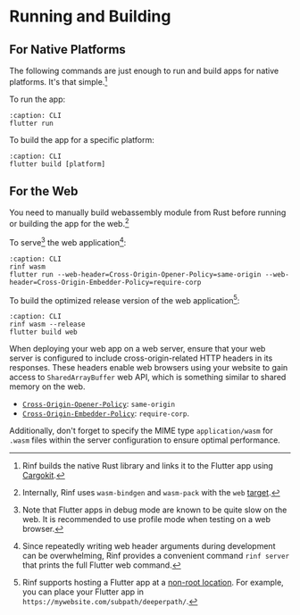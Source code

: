 # Running and Building

## For Native Platforms

The following commands are just enough to run and build apps for native platforms. It's that simple.[^1]

[^1]: Rinf builds the native Rust library and links it to the Flutter app using [Cargokit](https://github.com/irondash/cargokit).

To run the app:

```{code-block} shell
:caption: CLI
flutter run
```

To build the app for a specific platform:

```{code-block} shell
:caption: CLI
flutter build [platform]
```

## For the Web

You need to manually build webassembly module from Rust before running or building the app for the web.[^2]

[^2]: Internally, Rinf uses `wasm-bindgen` and `wasm-pack` with the `web` [target](https://rustwasm.github.io/docs/wasm-pack/commands/build.html#target).

To serve[^3] the web application[^4]:

[^3]: Note that Flutter apps in debug mode are known to be quite slow on the web. It is recommended to use profile mode when testing on a web browser.
[^4]: Since repeatedly writing web header arguments during development can be overwhelming, Rinf provides a convenient command `rinf server` that prints the full Flutter web command.

```{code-block} shell
:caption: CLI
rinf wasm
flutter run --web-header=Cross-Origin-Opener-Policy=same-origin --web-header=Cross-Origin-Embedder-Policy=require-corp
```

To build the optimized release version of the web application[^5]:

[^5]: Rinf supports hosting a Flutter app at a [non-root location](https://docs.flutter.dev/ui/navigation/url-strategies#hosting-a-flutter-app-at-a-non-root-location). For example, you can place your Flutter app in `https://mywebsite.com/subpath/deeperpath/`.

```{code-block} shell
:caption: CLI
rinf wasm --release
flutter build web
```

When deploying your web app on a web server, ensure that your web server is configured to include cross-origin-related HTTP headers in its responses. These headers enable web browsers using your website to gain access to `SharedArrayBuffer` web API, which is something similar to shared memory on the web.

- [`Cross-Origin-Opener-Policy`](https://developer.mozilla.org/en-US/docs/Web/HTTP/Headers/Cross-Origin-Opener-Policy): `same-origin`
- [`Cross-Origin-Embedder-Policy`](https://developer.mozilla.org/en-US/docs/Web/HTTP/Headers/Cross-Origin-Embedder-Policy): `require-corp`.

Additionally, don't forget to specify the MIME type `application/wasm` for `.wasm` files within the server configuration to ensure optimal performance.
